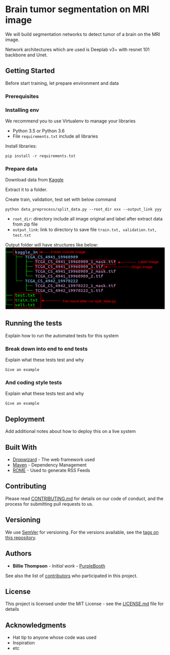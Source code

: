 # Brain tumor segmentation on MRI image 

We will build segmentation networks to detect tumor of a brain on the MRI image.

Network architectures which are used is Deeplab v3+ with resnet 101 backbone and Unet.
 

## Getting Started

Before start training, let prepare environment and data

### Prerequisites
### Installing env
We recommend you to use Virtualenv to manage your libraries
- Python 3.5 or Python 3.6
- File `requirements.txt` include all libraries 

Install libraries:
```
pip install -r requirements.txt
```

### Prepare data

Download data from  [Kaggle](https://www.kaggle.com/mateuszbuda/lgg-mri-segmentation)

Extract it to a folder. 

Create train, validation, test set with below command 

```
python data_preprocess/split_data.py --root_dir xxx --output_link yyy
```

- `root_dir`: directory include all image original and label after extract data from zip file
- `output_link`: link to directory to save file `train.txt, validation.txt, test.txt` 

Output folder will have structures like below:
![](images/data_structure.png)

## Running the tests

Explain how to run the automated tests for this system

### Break down into end to end tests

Explain what these tests test and why

```
Give an example
```

### And coding style tests

Explain what these tests test and why

```
Give an example
```

## Deployment

Add additional notes about how to deploy this on a live system

## Built With

* [Dropwizard](http://www.dropwizard.io/1.0.2/docs/) - The web framework used
* [Maven](https://maven.apache.org/) - Dependency Management
* [ROME](https://rometools.github.io/rome/) - Used to generate RSS Feeds

## Contributing

Please read [CONTRIBUTING.md](https://gist.github.com/PurpleBooth/b24679402957c63ec426) for details on our code of conduct, and the process for submitting pull requests to us.

## Versioning

We use [SemVer](http://semver.org/) for versioning. For the versions available, see the [tags on this repository](https://github.com/your/project/tags). 

## Authors

* **Billie Thompson** - *Initial work* - [PurpleBooth](https://github.com/PurpleBooth)

See also the list of [contributors](https://github.com/your/project/contributors) who participated in this project.

## License

This project is licensed under the MIT License - see the [LICENSE.md](LICENSE.md) file for details

## Acknowledgments

* Hat tip to anyone whose code was used
* Inspiration
* etc
